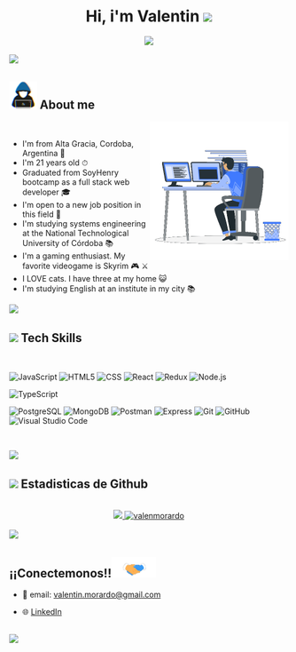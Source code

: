 <h1 align="center"><b>Hi, i'm Valentin </b><img src="https://media.giphy.com/media/hvRJCLFzcasrR4ia7z/giphy.gif" width="35"></h1>

<p align="center">
  <a href="https://github.com/DenverCoder1/readme-typing-svg"><img src="https://readme-typing-svg.herokuapp.com?font=Time+New+Roman&color=cyan&size=25&center=true&vCenter=true&width=600&height=100&lines=Full+Stack+Web+Developer...&hearts"></a>
</p>



<img src="https://user-images.githubusercontent.com/73097560/115834477-dbab4500-a447-11eb-908a-139a6edaec5c.gif">

## <picture><img src = "https://github.com/Littyfever/Littyfever/blob/main/assets/readmeImages/about_me.gif" width = 50px></picture> **About me**

<picture> <img align="right" src="https://github.com/Littyfever/Littyfever/blob/main/assets/readmeImages/Right_Side.gif" width = 250px></picture>

<br>

- I'm from Alta Gracia, Cordoba, Argentina 📍
- I'm 21 years old ⏱
- Graduated from SoyHenry bootcamp as a full stack web developer 🎓
- I'm open to a new job position in this field 🤝
- I'm studying systems engineering at the National Technological University of Córdoba 📚
- I'm a gaming enthusiast. My favorite videogame is Skyrim 🎮 ⚔
- I LOVE cats. I have three at my home 😺
- I'm studying English at an institute in my city 📚



<img src="https://user-images.githubusercontent.com/73097560/115834477-dbab4500-a447-11eb-908a-139a6edaec5c.gif"><br>

## <img src="https://media2.giphy.com/media/QssGEmpkyEOhBCb7e1/giphy.gif?cid=ecf05e47a0n3gi1bfqntqmob8g9aid1oyj2wr3ds3mg700bl&rid=giphy.gif" width ="25"><b> Tech Skills</b>

<br>

<p align="center">

  ![JavaScript](https://img.shields.io/badge/-JavaScript-333333?style=flat&logo=javascript)
  ![HTML5](https://img.shields.io/badge/-HTML5-333333?style=flat&logo=HTML5)
  ![CSS](https://img.shields.io/badge/-CSS-333333?style=flat&logo=CSS3&logoColor=1572B6)
  ![React](https://img.shields.io/badge/-React-333333?style=flat&logo=react)
  ![Redux](https://img.shields.io/badge/-Redux-333333?style=flat&logo=redux)
  ![Node.js](https://img.shields.io/badge/-Node.js-333333?style=flat&logo=node.js)
  
  ![TypeScript](https://img.shields.io/badge/-typescript-333333?style=flat&logo=typescript)
  
  ![PostgreSQL](https://img.shields.io/badge/-PostgreSQL-333333?style=flat&logo=postgresql)
  ![MongoDB](https://img.shields.io/badge/-MongoDB-333333?style=flat&logo=mongodb)
  ![Postman](https://img.shields.io/badge/-Postman-333333?style=flat&logo=postman)
  ![Express](https://img.shields.io/badge/-Express-333333?style=flat&logo=express)
  ![Git](https://img.shields.io/badge/-Git-333333?style=flat&logo=git)
  ![GitHub](https://img.shields.io/badge/-GitHub-333333?style=flat&logo=github)
  ![Visual Studio Code](https://img.shields.io/badge/-Visual%20Studio%20Code-333333?style=flat&logo=visual-studio-code&logoColor=007ACC)


<br>

<img src="https://user-images.githubusercontent.com/73097560/115834477-dbab4500-a447-11eb-908a-139a6edaec5c.gif"><br>



## <img src="https://media.giphy.com/media/iY8CRBdQXODJSCERIr/giphy.gif" width="35"><b> Estadisticas de Github </b>

<br>

<div align="center">

<a href="https://github.com/valenmorardo">
  <img src="https://github-stats-readme-seven.vercel.app/api?username=valenmorardo&include_all_commits=true&count_private=true&show_icons=true&line_height=20&title_color=D3D3D3&icon_color=DB5DE7&text_color=D3D3D3&bg_color=0,000000,883490" width="450"/>
  <img src="https://github-stats-readme-seven.vercel.app/api/top-langs?username=valenmorardo&show_icons=true&locale=en&layout=compact&line_height=20&title_color=FFFFFF&icon_color=DB5DE7&text_color=D3D3D3&bg_color=0,000000,883490" width="375"  alt="valenmorardo"/>

</a>


</div>

<br>


<img src="https://user-images.githubusercontent.com/73097560/115834477-dbab4500-a447-11eb-908a-139a6edaec5c.gif">



## <b> ¡¡Conectemonos!!</b><img src="https://github.com/Littyfever/Littyfever/blob/main/assets/readmeImages/handshake.gif" width ="80">


<div align='left'>

<ul>

<li>

 📧 email: valentin.morardo@gmail.com
</li>

<li>

 🌐 [LinkedIn](https://www.linkedin.com/in/valentin-morardo-b125ba240/)
</li>


</ul>
<br>
<img src="https://user-images.githubusercontent.com/73097560/115834477-dbab4500-a447-11eb-908a-139a6edaec5c.gif">
</div>

